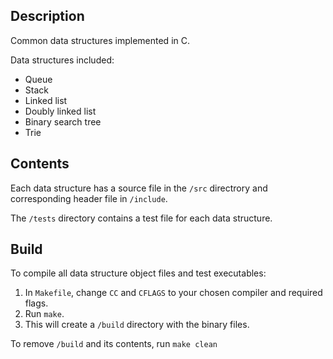 ## Description

Common data structures implemented in C.

Data structures included:
- Queue
- Stack
- Linked list
- Doubly linked list
- Binary search tree
- Trie

## Contents

Each data structure has a source file in the `/src` directrory and corresponding header file in `/include`.

The `/tests` directory contains a test file for each data structure.

## Build

To compile all data structure object files and test executables:
1. In `Makefile`, change `CC` and `CFLAGS` to your chosen compiler and required flags.
2. Run `make`.
3. This will create a `/build` directory with the binary files.

To remove `/build` and its contents, run `make clean`
